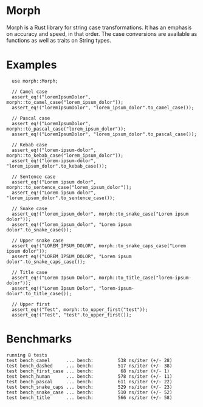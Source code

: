 # Morph

Morph is a Rust library for string case transformations. It has an emphasis on accuracy and speed, in that order. The case conversions are available as functions as well as traits on String types.

# Examples

      use morph::Morph;

      // Camel case
      assert_eq!("loremIpsumDolor", morph::to_camel_case("lorem_ipsum_dolor"));
      assert_eq!("loremIpsumDolor", "lorem_ipsum_dolor".to_camel_case());

      // Pascal case
      assert_eq!("LoremIpsumDolor", morph::to_pascal_case("lorem_ipsum_dolor"));
      assert_eq!("LoremIpsumDolor", "lorem_ipsum_dolor".to_pascal_case());

      // Kebab case
      assert_eq!("lorem-ipsum-dolor", morph::to_kebab_case("lorem_ipsum_dolor"));
      assert_eq!("lorem-ipsum-dolor", "lorem_ipsum_dolor".to_kebab_case());

      // Sentence case
      assert_eq!("Lorem ipsum dolor", morph::to_sentence_case("lorem_ipsum_dolor"));
      assert_eq!("Lorem ipsum dolor", "lorem_ipsum_dolor".to_sentence_case());

      // Snake case
      assert_eq!("lorem_ipsum_dolor", morph::to_snake_case("Lorem ipsum dolor"));
      assert_eq!("lorem_ipsum_dolor", "Lorem ipsum dolor".to_snake_case());

      // Upper snake case
      assert_eq!("LOREM_IPSUM_DOLOR", morph::to_snake_caps_case("Lorem ipsum dolor"));
      assert_eq!("LOREM_IPSUM_DOLOR", "Lorem ipsum dolor".to_snake_caps_case());

      // Title case
      assert_eq!("Lorem Ipsum Dolor", morph::to_title_case("lorem-ipsum-dolor"));
      assert_eq!("Lorem Ipsum Dolor", "lorem-ipsum-dolor".to_title_case());

      // Upper first
      assert_eq!("Test", morph::to_upper_first("test"));
      assert_eq!("Test", "test".to_upper_first());


  # Benchmarks

    running 8 tests
    test bench_camel      ... bench:         538 ns/iter (+/- 28)
    test bench_dashed     ... bench:         517 ns/iter (+/- 38)
    test bench_first_case ... bench:          68 ns/iter (+/- 1)
    test bench_human      ... bench:         578 ns/iter (+/- 11)
    test bench_pascal     ... bench:         611 ns/iter (+/- 22)
    test bench_snake_caps ... bench:         529 ns/iter (+/- 23)
    test bench_snake_case ... bench:         510 ns/iter (+/- 52)
    test bench_title      ... bench:         566 ns/iter (+/- 58)

